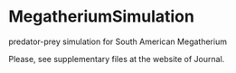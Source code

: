 # MegatheriumSimulation
predator-prey simulation for South American Megatherium

Please, see supplementary files at the website of Journal.
